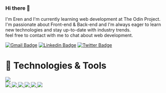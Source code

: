 ### Hi there 👋

 I'm Eren and I'm currently learning web development at The Odin Project. <br>
 I'm passionate about Front-end & Back-end and I'm always eager to learn new technologies and stay up-to-date with industry trends. <br>
 feel free to contact with me to chat about web development.
 
 
 [![Gmail Badge](https://img.shields.io/badge/-erenova6@gmail.com-c14438?style=flat&logo=Gmail&logoColor=white)](mailto:erenova6@gmail.com "Connect via Email")
[![Linkedin Badge](https://img.shields.io/badge/-eren%20kaya-0072b1?style=flat&logo=Linkedin&logoColor=white)](https://www.linkedin.com/in/erenova/ "Connect on LinkedIn")
[![Twitter Badge](https://img.shields.io/badge/-@erenova0-00acee?style=flat&logo=Twitter&logoColor=white)](https://twitter.com/erenova0 "Follow on Twitter")
 
# 🔧 Technologies & Tools


<p align="left">
  <a href="https://developer.mozilla.org/en-US/docs/Learn/Getting_started_with_the_web" target="_blank" style="display:flex; flex-direction:row;">
    <img src="https://skillicons.dev/icons?i=html" />
  </a>
  <a href="https://developer.mozilla.org/en-US/docs/Learn/Getting_started_with_the_web" target="_blank" >
    <img src="https://skillicons.dev/icons?i=css" />
  </a>
  <a href="https://developer.mozilla.org/en-US/docs/Learn/Getting_started_with_the_web" target="_blank" >
    <img src="https://skillicons.dev/icons?i=js" />
  </a>
   <a href="https://tailwindcss.com/" target="_blank" >
    <img src="https://skillicons.dev/icons?i=tailwind" />
  </a>
  <a href="https://getbootstrap.com/" target="_blank" >
    <img src="https://skillicons.dev/icons?i=bootstrap" />
  </a>
  <a href="https://git-scm.com/doc" target="_blank" >
    <img src="https://skillicons.dev/icons?i=git" />
  </a>
   <a href="https://webpack.js.org/" target="_blank" >
    <img src="https://skillicons.dev/icons?i=webpack&theme=dark"/>
  </a>
</p>
